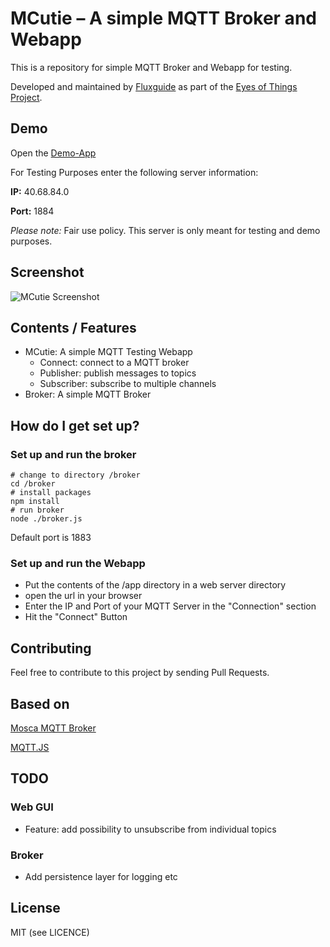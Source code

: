 # MCutie – A simple MQTT Broker and Webapp #

This is a repository for simple MQTT Broker and Webapp for testing. 

Developed and maintained by [Fluxguide](https://www.fluxguide.com) as part of the [Eyes of Things Project](http://eyesofthings.eu/?page_id=228).

## Demo ##
Open the [Demo-App](http://40.68.84.0/mcutie/app/)

For Testing Purposes enter the following server information:

**IP:** 40.68.84.0

**Port:** 1884

*Please note:* Fair use policy. This server is only meant for testing and demo purposes.


## Screenshot ##
![MCutie Screenshot](http://40.68.84.0/mcutie/mcutie_screenshot.png)


## Contents / Features ##
* MCutie: A simple MQTT Testing Webapp
  * Connect: connect to a MQTT broker
  * Publisher: publish messages to topics
  * Subscriber: subscribe to multiple channels
* Broker: A simple MQTT Broker

## How do I get set up? ##

### Set up and run the broker ###

```
# change to directory /broker
cd /broker
# install packages
npm install
# run broker
node ./broker.js
```

Default port is 1883

### Set up and run the Webapp ###

- Put the contents of the /app directory in a web server directory
- open the url in your browser
- Enter the IP and Port of your MQTT Server in the "Connection" section
- Hit the "Connect" Button


## Contributing ##

Feel free to contribute to this project by sending Pull Requests. 

## Based on ##

[Mosca MQTT Broker](https://github.com/mcollina/mosca)

[MQTT.JS](https://github.com/mqttjs/MQTT.js)

## TODO ##

### Web GUI ###

- Feature: add possibility to unsubscribe from individual topics

### Broker ###

- Add persistence layer for logging etc

## License ##
MIT (see LICENCE)
